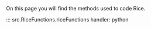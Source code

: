 On this page you will find the methods used to code Rice.

::: src.RiceFunctions.riceFunctions 
handler: python